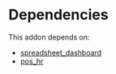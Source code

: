 # Dependencies

This addon depends on:

- [spreadsheet_dashboard](https://github.com/bringout/oca-ocb-report/tree/4e577cd23c66a8737b2d352e51d5971560b07cfd/odoo-bringout-oca-ocb-spreadsheet_dashboard)
- [pos_hr](https://github.com/bringout/oca-ocb-pos/tree/2b77197682cf9de4bb1e5d713ad5a0e56cd6db2a/odoo-bringout-oca-ocb-pos_hr)
